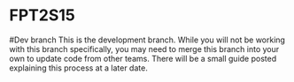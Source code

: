 # FPT2S15

#Dev branch
This is the development branch. While you will not be working with this branch specifically, you may need to merge this branch into your own to update code from other teams. There will be a small guide posted explaining this process at a later date.
